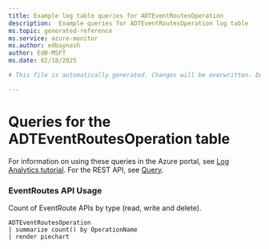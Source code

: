 ```yaml
---
title: Example log table queries for ADTEventRoutesOperation
description:  Example queries for ADTEventRoutesOperation log table
ms.topic: generated-reference
ms.service: azure-monitor
ms.author: edbaynash
author: EdB-MSFT
ms.date: 02/18/2025

# This file is automatically generated. Changes will be overwritten. Do not change this file directly. 

---
```


# Queries for the ADTEventRoutesOperation table

For information on using these queries in the Azure portal, see [Log Analytics tutorial](/azure/azure-monitor/logs/log-analytics-tutorial). For the REST API, see [Query](/rest/api/loganalytics/query).


### EventRoutes API Usage  


Count of EventRoute APIs by type (read, write and delete).  

```query
ADTEventRoutesOperation
| summarize count() by OperationName
| render piechart
```

